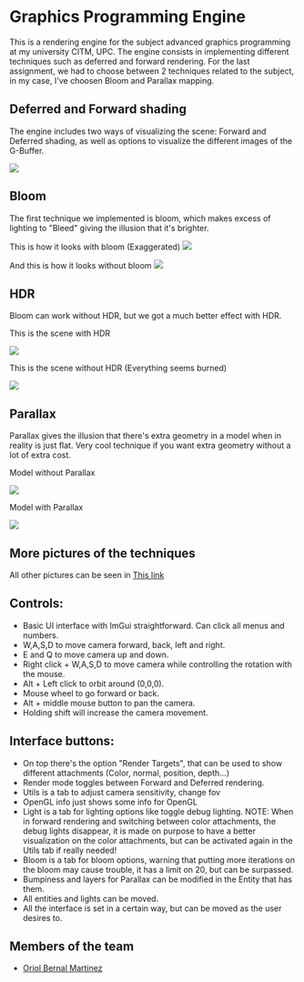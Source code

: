 # Graphics Programming Engine

This is a rendering engine for the subject advanced graphics programming at my university CITM, UPC. The engine consists in implementing different techniques such as deferred and forward rendering. For the last assignment,
we had to choose between 2 techniques related to the subject, in my case, I've choosen Bloom and Parallax mapping.

## Deferred and Forward shading

The engine includes two ways of visualizing the scene: Forward and Deferred shading, as well as options to visualize the different images of the G-Buffer.

<img src="https://github.com/UriKurae/PGAClassLike/blob/main/Pictures/Forward_001.png" >

## Bloom

The first technique we implemented is bloom, which makes excess of lighting to "Bleed" giving the illusion that it's brighter.

This is how it looks with bloom (Exaggerated)
<img src="https://github.com/UriKurae/PGAClassLike/blob/main/Pictures/WithBloom_001.png" >

And this is how it looks without bloom
<img src="https://github.com/UriKurae/PGAClassLike/blob/main/Pictures/WithoutBloom_001.png" >

## HDR 

Bloom can work without HDR, but we got a much better effect with HDR.

This is the scene with HDR

<img src="https://github.com/UriKurae/PGAClassLike/blob/main/Pictures/WithHDR_001.png" >

This is the scene without HDR (Everything seems burned)

<img src="https://github.com/UriKurae/PGAClassLike/blob/main/Pictures/WithoutHDR_001.png" >

## Parallax

Parallax gives the illusion that there's extra geometry in a model when in reality is just flat. Very cool technique if you want extra geometry without a lot of extra cost.

Model without Parallax

<img src="https://github.com/UriKurae/PGAClassLike/blob/main/Pictures/Relief_002.png" >

Model with Parallax

<img src="https://github.com/UriKurae/PGAClassLike/blob/main/Pictures/Relief_001.png" >

## More pictures of the techniques

All other pictures can be seen in [This link](https://github.com/UriKurae/PGAClassLike/tree/main/Pictures)

## Controls:

* Basic UI interface with ImGui straightforward. Can click all menus and numbers.
* W,A,S,D to move camera forward, back, left and right.
* E and Q to move camera up and down.
* Right click + W,A,S,D to move camera while controlling the rotation with the mouse.
* Alt + Left click to orbit around (0,0,0).
* Mouse wheel to go forward or back.
* Alt + middle mouse button to pan the camera.
* Holding shift will increase the camera movement.

## Interface buttons:

* On top there's the option "Render Targets", that can be used to show different attachments (Color, normal, position, depth...)
* Render mode toggles between Forward and Deferred rendering.
* Utils is a tab to adjust camera sensitivity, change fov
* OpenGL info just shows some info for OpenGL
* Light is a tab for lighting options like toggle debug lighting. NOTE: When in forward rendering and switching between color attachments, the debug lights disappear, it is made on purpose to have a better visualization on the color attachments, but can be activated again in the Utils tab if really needed!
* Bloom is a tab for bloom options, warning that putting more iterations on the bloom may cause trouble, it has a limit on 20, but can be surpassed.
* Bumpiness and layers for Parallax can be modified in the Entity that has them.
* All entities and lights can be moved.
* All the interface is set in a certain way, but can be moved as the user desires to.

## Members of the team

* [Oriol Bernal Martinez](https://github.com/UriKurae)
